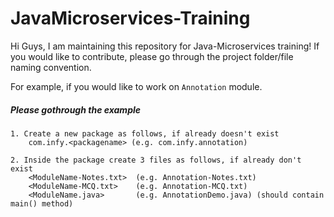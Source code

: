 # JavaMicroservices-Training

Hi Guys,
I am maintaining this repository for Java-Microservices training!
If you would like to contribute, please go through the project folder/file naming convention.

For example, if you would like to work on `Annotation` module.

##### Please gothrough the example
    1. Create a new package as follows, if already doesn't exist
        com.infy.<packagename> (e.g. com.infy.annotation)

    2. Inside the package create 3 files as follows, if already don't exist
        <ModuleName-Notes.txt>  (e.g. Annotation-Notes.txt)
        <ModuleName-MCQ.txt>    (e.g. Annotation-MCQ.txt)
        <ModuleName.java>       (e.g. AnnotationDemo.java) (should contain main() method)